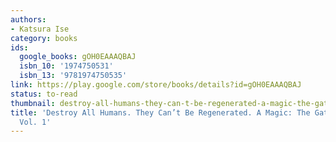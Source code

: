 ```yaml
---
authors:
- Katsura Ise
category: books
ids:
  google_books: gOH0EAAAQBAJ
  isbn_10: '1974750531'
  isbn_13: '9781974750535'
link: https://play.google.com/store/books/details?id=gOH0EAAAQBAJ
status: to-read
thumbnail: destroy-all-humans-they-can-t-be-regenerated-a-magic-the-gathering-manga-vol-1-katsura-ise-cover.jpg
title: 'Destroy All Humans. They Can’t Be Regenerated. A Magic: The Gathering Manga,
  Vol. 1'
---
```

